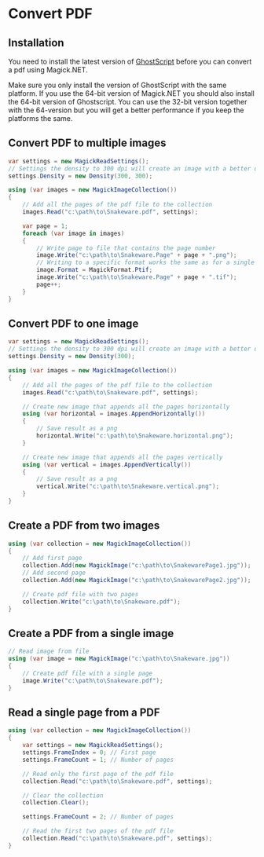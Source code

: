 # Convert PDF

## Installation

You need to install the latest version of [GhostScript](https://www.ghostscript.com/download/gsdnld.html) before you can
convert a pdf using Magick.NET.

Make sure you only install the version of GhostScript with the same platform. If you use the 64-bit version of Magick.NET
you should also install the 64-bit version of Ghostscript. You can use the 32-bit version together with the 64-version but
you will get a better performance if you keep the platforms the same.

## Convert PDF to multiple images

```C#
var settings = new MagickReadSettings();
// Settings the density to 300 dpi will create an image with a better quality
settings.Density = new Density(300, 300);

using (var images = new MagickImageCollection())
{
    // Add all the pages of the pdf file to the collection
    images.Read("c:\path\to\Snakeware.pdf", settings);

    var page = 1;
    foreach (var image in images)
    {
        // Write page to file that contains the page number
        image.Write("c:\path\to\Snakeware.Page" + page + ".png");
        // Writing to a specific format works the same as for a single image
        image.Format = MagickFormat.Ptif;
        image.Write("c:\path\to\Snakeware.Page" + page + ".tif");
        page++;
    }
}
```

## Convert PDF to one image

```C#
var settings = new MagickReadSettings();
// Settings the density to 300 dpi will create an image with a better quality
settings.Density = new Density(300);

using (var images = new MagickImageCollection())
{
    // Add all the pages of the pdf file to the collection
    images.Read("c:\path\to\Snakeware.pdf", settings);

    // Create new image that appends all the pages horizontally
    using (var horizontal = images.AppendHorizontally())
    {
        // Save result as a png
        horizontal.Write("c:\path\to\Snakeware.horizontal.png");
    }

    // Create new image that appends all the pages vertically
    using (var vertical = images.AppendVertically())
    {
        // Save result as a png
        vertical.Write("c:\path\to\Snakeware.vertical.png");
    }
}
```

## Create a PDF from two images

```C#
using (var collection = new MagickImageCollection())
{
    // Add first page
    collection.Add(new MagickImage("c:\path\to\SnakewarePage1.jpg"));
    // Add second page
    collection.Add(new MagickImage("c:\path\to\SnakewarePage2.jpg"));

    // Create pdf file with two pages
    collection.Write("c:\path\to\Snakeware.pdf");
}
```

## Create a PDF from a single image

```C#
// Read image from file
using (var image = new MagickImage("c:\path\to\Snakeware.jpg"))
{
    // Create pdf file with a single page
    image.Write("c:\path\to\Snakeware.pdf");
}
```

## Read a single page from a PDF

```C#
using (var collection = new MagickImageCollection())
{
    var settings = new MagickReadSettings();
    settings.FrameIndex = 0; // First page
    settings.FrameCount = 1; // Number of pages

    // Read only the first page of the pdf file
    collection.Read("c:\path\to\Snakeware.pdf", settings);

    // Clear the collection
    collection.Clear();

    settings.FrameCount = 2; // Number of pages

    // Read the first two pages of the pdf file
    collection.Read("c:\path\to\Snakeware.pdf", settings);
}
```
